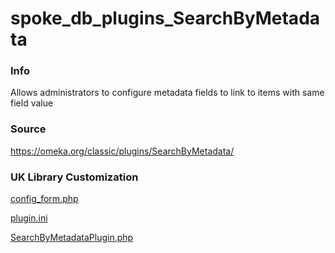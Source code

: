 # spoke_db_plugins_SearchByMetadata

### Info

  Allows administrators to configure metadata fields to link to items with same field value

### Source

  [https://omeka.org/classic/plugins/SearchByMetadata/ ](https://omeka.org/classic/plugins/SearchByMetadata/)

### UK Library Customization

  [config_form.php](/config_form.php)
  
  [plugin.ini](/plugin.ini)
  
  [SearchByMetadataPlugin.php](/SearchByMetadataPlugin.php)

  
